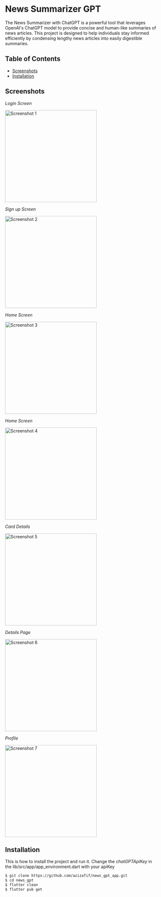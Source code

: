 # News Summarizer GPT

The News Summarizer with ChatGPT is a powerful tool that leverages OpenAI's ChatGPT model to provide concise and human-like summaries of news articles. This project is designed to help individuals stay informed efficiently by condensing lengthy news articles into easily digestible summaries.


## Table of Contents

- [Screenshots](#screenshots)
- [Installation](#installation)


## Screenshots

*Login Screen*


<img src="screenshots/screen-1.png" width="300" alt="Screenshot 1">




*Sign up Screen*

<img src="screenshots/screen-2.png" width="300" alt="Screenshot 2">


*Home Screen*

<img src="screenshots/screen-3.png" width="300" alt="Screenshot 3">




*Home Screen*

<img src="screenshots/screen-4.png" width="300" alt="Screenshot 4">




*Card Details*

<img src="screenshots/screen-5.png" width="300" alt="Screenshot 5">



*Details Page*

<img src="screenshots/screen-6.png" width="300" alt="Screenshot 6">




*Profile*

<img src="screenshots/screen-7.png" width="300" alt="Screenshot 7">



## Installation

This is how to install the project and run it.
Change the *chatGPTApiKey* in the lib/src/app/app_environment.dart with your apiKey

```bash
$ git clone https://github.com/azizafif/news_gpt_app.git
$ cd news_gpt
$ flutter clean
$ flutter pub get

